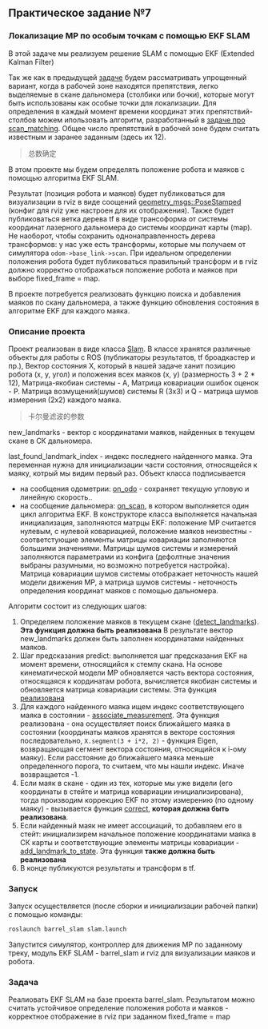 ## Практическое задание №7
### Локализацие МР по особым точкам с помощью EKF SLAM

В этой задаче мы реализуем решение SLAM с помощью EKF (Extended Kalman Filter)

Так же как в предыдущей [задаче](https://github.com/AndreyMinin/MobileRobots/tree/master/mr_ws/src/feature_matcher) будем рассматривать упрощенный вариант, когда в рабочей зоне находятся препятствия, легко выделяемые в скане дальномера (столбики или бочки), которые могут быть использованы как особые точки для локализации. Для определения в каждый момент времени координат этих препятствий-столбов можем ипользовать алгоритм, разработанный в [задаче про scan_matching](https://github.com/AndreyMinin/MobileRobots/tree/master/mr_ws/src/feature_matcher).
Общее число препятствий в рабочей зоне будем считать известным и заранее заданным (здесь их 12).

> 总数确定

В этом проекте мы будем определять положение робота и маяков с помощью алгоритма EKF SLAM.

Результат (позиция робота и маяков) будет публиковаться для визуализации в rviz в виде соощений [geometry_msgs::PoseStamped](http://docs.ros.org/en/melodic/api/geometry_msgs/html/msg/PoseStamped.html) (конфиг для rviz уже настроен для их отображения). Также будет публиковаться ветка дерева tf в виде трансоформа от системы координат лазерного дальномера до системы координат карты (map). Не наоборот, чтобы сохранить однонаправленность дерева трансформов: у нас уже есть трансформы, которые мы получаем от симулятора `odom->base_link->scan`. При идеальном определении положения робота будет публиковаться правильный трансформ и в rviz должно корректно отображаться положение робота и маяков при выборе fixed_frame = map.

В проекте потребуется реализовать функцию поиска и добавления маяков по скану дальномера, а также функцию обновления состояния в алгоритме EKF для каждого маяка.

### Описание проекта
Проект реализован в виде класса [Slam](https://github.com/AndreyMinin/MobileRobots/blob/master/mr_ws/src/barrel_slam/src/slam.h). В классе хранятся различные объекты для работы с ROS (публикаторы результатов, tf броадкастер и пр.), Вектор состояния X, который в нашей задаче ханит позицию робота (x, y, угол) и положения всех маяков (x, y) (размерность 3 + 2 * 12), Матрица-якобиан системы - A, Матрица ковариации ошибок оценок - P. Матрица возмущений(шумов) системы R (3x3) и Q - матрица шумов измерения (2x2) каждого маяка.

> 卡尔曼滤波的参数

new_landmarks - вектор с координатами маяков, найденных в текущем скане в СК дальномера.

last_found_landmark_index - индекс последнего найденного маяка. Эта переменная нужна для инициализации части состояния, относящейся к маяку, котрый мы видим первый раз.
Объект класса подписывается 
- на сообщения одометрии: [on_odo](https://github.com/AndreyMinin/MobileRobots/blob/master/mr_ws/src/barrel_slam/src/slam.cpp#L6) - сохраняет текущую угловую и линейную скорость..
- на сообщение дальномера: [on_scan](https://github.com/AndreyMinin/MobileRobots/blob/master/mr_ws/src/barrel_slam/src/slam.cpp#L67), в котором выполняется один цикл алгоритма EKF.
В конструкторе класса выполняется начальная инициализация, заполняются матрцы EKF: положение МР считается нулевым, с нулевой ковариацией, положение маяков неизвестны - соответстующие элементы матрицы ковариации заполняются большими значениями. Матрицы шумов системы и измерений заполняются параметрами из конфига (дефолтные значения выбраны разумными, но возможно потребуется настройка). Матрица ковариации шумов системы отображает неточность нашей модели движения МР, а матрица шумов системы - неточность определения координат маяков с помощью дальномера.

Алгоритм состоит из следующих шагов:
1. Определяем положение маяков в текущем скане ([detect_landmarks](https://github.com/AndreyMinin/MobileRobots/blob/master/mr_ws/src/barrel_slam/src/slam.cpp#L69)). **Эта функция должна быть реализована** В результате вектор new_landmarks должен быть заполнен координатами найденных маяков.
2. Шаг предсказания predict: выполняется шаг предсказания EKF на момент времени, относящийся к стемпу скана. На основе кинематической модели МР обновляется часть вектора состояния, относящаяся к кординатам робота, вычисляется якобиан системы и обновляется матрица ковариации системы. Эта функция [реализована](https://github.com/AndreyMinin/MobileRobots/blob/master/mr_ws/src/barrel_slam/src/slam.cpp#L164)
3. Для каждого найденного маяка ищем индекс соответствующего маяка в состоянии - [associate_measurement](https://github.com/AndreyMinin/MobileRobots/blob/master/mr_ws/src/barrel_slam/src/slam.cpp#L33). Эта функция реализована - она осуществляет поиск ближайшего маяка в состоянии (координаты маяков хранятся в векторе состояния последовательно, `X.segment(3 + i*2, 2)` - функция Eigen, возвращающая сегмент вектора состояния, относящийся к i-ому маяку). Если расстояние до ближайшего маяка меньше определенного порога, то считаем, что мы нашли индекс. Иначе возвращается -1.
4. Если маяк в скане - один из тех, которые мы уже видели (его координаты в стейте и матрица ковариации инициализирована), тогда производим коррекцию EKF по этому измерению (по одному маяку) - вызывается функция [correct](https://github.com/AndreyMinin/MobileRobots/blob/master/mr_ws/src/barrel_slam/src/slam.cpp#L64), **которая должна быть реализована**.
5. Если найденный маяк не имеет ассоциаций, то добавляем его в стейт: инициализирем начальное положение координатами маяка в СК карты и соответствующие элементы матрицы ковариации - [add_landmark_to_state](https://github.com/AndreyMinin/MobileRobots/blob/master/mr_ws/src/barrel_slam/src/slam.cpp#L52). Эта функция **также должна быть реализована**
6. В конце публикуются результаты и трансформ в tf.

### Запуск
Запуск осуществляется (после сборки и инициализации рабочей папки) с помощью команды:
```bash
roslaunch barrel_slam slam.launch
```
Запустится симулятор, контроллер для движения МР по заданному треку, модуль EKF SLAM - barrel_slam и rviz для визуализации маяков и робота.

### Задача
Реалиовать EKF SLAM на базе проекта barrel_slam. Результатом можно считать устойчивое определение положения робота и маяков - корректное отображение в rviz при заданном fixed_frame = map
